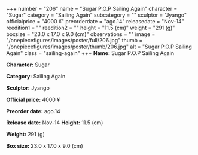 +++
number = "206"
name = "Sugar P.O.P Sailing Again"
character = "Sugar"
category = "Sailing Again"
subcategory = ""
sculptor = "Jyango"
officialprice = "4000 ¥"
preorderdate = "ago.14"
releasedate = "Nov-14"
reedition1 = ""
reedition2 = ""
height = "11.5 (cm)"
weight = "291 (g)"
boxsize = "23.0 x 17.0 x 9.0 (cm)"
observations = ""
image = "/onepiecefigures/images/poster/full/206.jpg"
thumb = "/onepiecefigures/images/poster/thumb/206.jpg"
alt = "Sugar P.O.P Sailing Again"
class = "sailing-again"
+++
**Name:** Sugar P.O.P Sailing Again

**Character:** Sugar

**Category:** Sailing Again 

**Sculptor:** Jyango

**Official price:** 4000 ¥

**Preorder date:** ago.14

**Release date:** Nov-14
**Height:** 11.5 (cm)

**Weight:** 291 (g)

**Box size:** 23.0 x 17.0 x 9.0 (cm)

